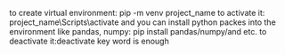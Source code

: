 to create virtual environment: pip -m venv project_name
to activate it: project_name\Scripts\activate
and you can install python packes into the environment like pandas, numpy: pip install pandas/numpy/and etc.
to deactivate it:deactivate key word is enough
